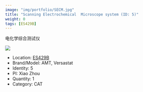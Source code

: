 ```yaml
---
image: "img/portfolio/SECM.jpg"
title: "Scanning Electrochemical  Microscope system (ID: 5)"
weight: 0
tags: [ES429B]
---
```


电化学综合测试仪

<!--more-->

![](../../img/portfolio/SECM.jpg)

- Location: [ES429B](../../tags/es429b)
- Brand/Model: AMT, Versastat
- Identity: 5
- PI: Xiao Zhou
- Quantity: 1
- Category: CAT






